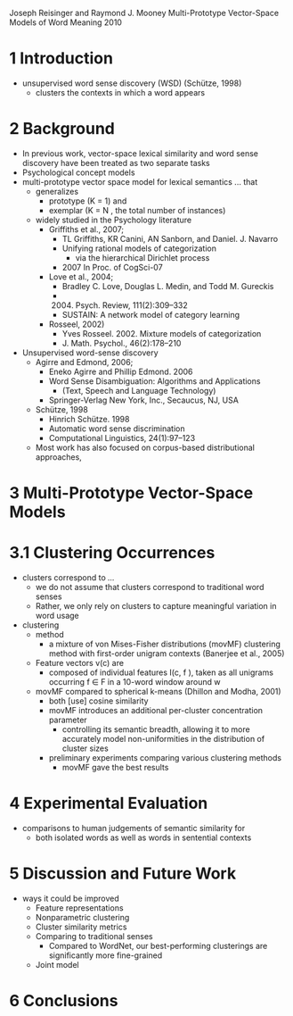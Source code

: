 Joseph Reisinger and Raymond J. Mooney
Multi-Prototype Vector-Space Models of Word Meaning
2010

# 1 Introduction

* unsupervised word sense discovery (WSD) (Schütze, 1998)
  * clusters the contexts in which a word appears

# 2 Background

* In previous work, vector-space lexical similarity and word sense discovery
  have been treated as two separate tasks
* Psychological concept models
* multi-prototype vector space model for lexical semantics ... that
  * generalizes
    * prototype (K = 1) and
    * exemplar (K = N , the total number of instances)
  * widely studied in the Psychology literature
    * Griffiths et al., 2007;
      * TL Griffiths, KR Canini, AN Sanborn, and Daniel.  J.  Navarro
      * Unifying rational models of categorization
        * via the hierarchical Dirichlet process
      * 2007 In Proc. of CogSci-07
    * Love et al., 2004;
      * Bradley C. Love, Douglas L. Medin, and Todd M.  Gureckis
      * 2004. Psych. Review, 111(2):309–332
      * SUSTAIN: A network model of category learning
    * Rosseel, 2002)
      * Yves Rosseel. 2002. Mixture models of categorization
      * J. Math. Psychol., 46(2):178–210
* Unsupervised word-sense discovery
  * Agirre and Edmond, 2006;
    * Eneko Agirre and Phillip Edmond. 2006
    * Word Sense Disambiguation: Algorithms and Applications
      * (Text, Speech and Language Technology)
    * Springer-Verlag New York, Inc., Secaucus, NJ, USA
  * Schütze, 1998
    * Hinrich Schütze. 1998
    * Automatic word sense discrimination
    * Computational Linguistics, 24(1):97–123
  * Most work has also focused on corpus-based distributional approaches,

# 3 Multi-Prototype Vector-Space Models

# 3.1 Clustering Occurrences

* clusters correspond to _..._
  * we do not assume that clusters correspond to traditional word senses
  * Rather, we only rely on clusters to capture meaningful
    variation in word usage
* clustering
  * method
    * a mixture of von Mises-Fisher distributions (movMF) clustering method
      with first-order unigram contexts (Banerjee et al., 2005)
  * Feature vectors v(c) are
    * composed of individual features I(c, f ), taken as all unigrams occurring
      f ∈ F in a 10-word window around w
  * movMF compared to spherical k-means (Dhillon and Modha, 2001)
    * both [use] cosine similarity
    * movMF introduces an additional per-cluster concentration parameter
      * controlling its semantic breadth, allowing it to more accurately
        model non-uniformities in the distribution of cluster sizes
    * preliminary experiments comparing various clustering methods
      * movMF gave the best results

# 4 Experimental Evaluation

* comparisons to human judgements of semantic similarity for
  * both isolated words as well as words in sentential contexts

# 5 Discussion and Future Work

* ways it could be improved
  * Feature representations
  * Nonparametric clustering
  * Cluster similarity metrics
  * Comparing to traditional senses
    * Compared to WordNet,
      our best-performing clusterings are significantly more fine-grained
  * Joint model

# 6 Conclusions
